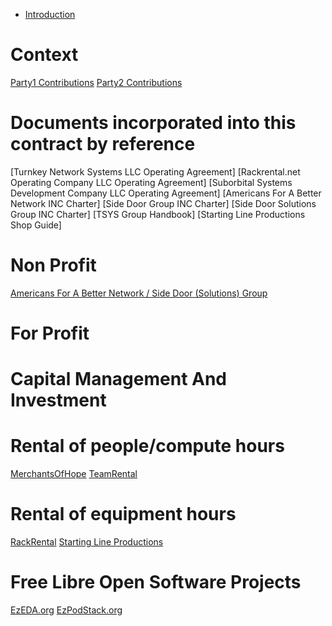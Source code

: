 - [Introduction](./Introduction.md)

# Context

[Party1 Contributions](Party1-Contributions.md)
[Party2 Contributions](Party2-Contributions.md)

# Documents incorporated into this contract by reference 

[Turnkey Network Systems LLC Operating Agreement]
[Rackrental.net Operating Company LLC Operating Agreement]
[Suborbital Systems Development Company LLC Operating Agreement]
[Americans For A Better Network INC Charter]
[Side Door Group INC Charter]
[Side Door Solutions Group INC Charter]
[TSYS Group Handbook]
[Starting Line Productions Shop Guide]

# Non Profit

[Americans For A Better Network / Side Door (Solutions) Group](AFABNAndSDSG.md)

# For Profit

# Capital Management And Investment

# Rental of people/compute hours 

[MerchantsOfHope](MerchantsOfHope.org)
[TeamRental](TeamRental.md)

# Rental of equipment hours

[RackRental](RackRental.md)
[Starting Line Productions](STL.md)

# Free Libre Open Software Projects 

[EzEDA.org](FLO-EzEDA.md)
[EzPodStack.org](FLO-EzPodStack.md)